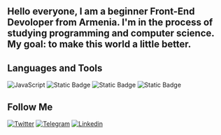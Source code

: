 
## Hello everyone, I am a beginner Front-End Devoloper from Armenia.  I'm in the process of studying programming and computer science. My goal: to make this world a little better.

## Languages and Tools
![JavaScript](https://img.shields.io/badge/-JAvaScript-090909?style=for-the-badge&logo=JavaScript&logoColor=E9D54D)
![Static Badge](https://img.shields.io/badge/-HTML-090909?style=for-the-badge&logo=HTML5)
![Static Badge](https://img.shields.io/badge/-CSS-090909?style=for-the-badge&logo=CSS3&logoColor=blue)
![Static Badge](https://img.shields.io/badge/-SASS-090909?style=for-the-badge&logo=SASS)

## Follow Me 
[![Twitter](https://img.shields.io/badge/-Twitter-090909?style=for-the-badge&logo=Twitter&logoColor=1C9DEB)](https://x.com/Artashes788555?t=cqon_3TOcSfYzXUYe30v5A&s=09)
[![Telegram](https://img.shields.io/badge/-Telegram-090909?style=for-the-badge&logo=telegram&logoColor=27A0D9)](https://t.me/Artush100)
[![Linkedin](https://img.shields.io/badge/-Linkedin-090909?style=for-the-badge&logo=Linkedin&logoColor=2975ab)](https://www.linkedin.com/in/artashes-agajanyan-3741622bb?utm_source=share&utm_campaign=share_via&utm_content=profile&utm_medium=android_app)
